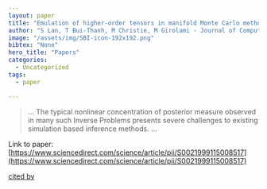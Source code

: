 ```yaml
---
layout: paper
title: "Emulation of higher-order tensors in manifold Monte Carlo methods for Bayesian inverse problems"
author: "S Lan, T Bui-Thanh, M Christie, M Girolami - Journal of Computational …, 2016 - Elsevier"
image: "/assets/img/SBI-icon-192x192.png"
bibtex: "None"
hero_title: "Papers"
categories:
  - Uncategorized
tags:
  - paper

---
```

>… The typical nonlinear concentration of posterior measure observed in many such Inverse Problems presents severe challenges to existing simulation based inference methods. …

Link to paper: [https://www.sciencedirect.com/science/article/pii/S0021999115008517](https://www.sciencedirect.com/science/article/pii/S0021999115008517)

[cited by](https://scholar.google.com/scholar?cites=16419249076926265708&as_sdt=2005&sciodt=0,5&hl=en&num=20)
